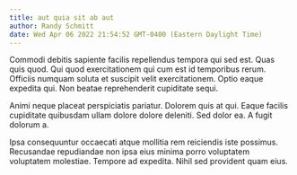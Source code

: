 ```yaml
---
title: aut quia sit ab aut
author: Randy Schmitt
date: Wed Apr 06 2022 21:54:52 GMT-0400 (Eastern Daylight Time)
---
```

Commodi debitis sapiente facilis repellendus tempora qui sed est. Quas quis quod. Qui quod exercitationem qui cum est id temporibus rerum. Officiis numquam soluta et suscipit velit exercitationem. Optio eaque expedita qui. Non beatae reprehenderit cupiditate sequi.

 Animi neque placeat perspiciatis pariatur. Dolorem quis at qui. Eaque facilis cupiditate quibusdam ullam dolore dolore deleniti. Sed dolor ea. A fugit dolorum a.

 Ipsa consequuntur occaecati atque mollitia rem reiciendis iste possimus. Recusandae repudiandae non ipsa eius minima porro voluptatem voluptatem molestiae. Tempore ad expedita. Nihil sed provident quam eius.